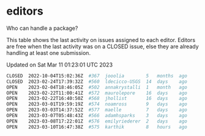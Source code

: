# editors

Who can handle a package?

This table shows the last activity on issues assigned to each editor.
Editors are free when the last activity was on a CLOSED issue, else they
are already handling at least one submission.

Updated on Sat Mar 11 01:23:01 UTC 2023

```bash
CLOSED  2022-10-04T15:02:36Z  #367  jooolia        5   months  ago
CLOSED  2023-02-24T17:39:32Z  #560  ldecicco-USGS  14  days    ago
OPEN    2023-02-04T18:46:05Z  #502  annakrystalli  1   month   ago
OPEN    2023-02-22T11:00:41Z  #572  maurolepore    16  days    ago
OPEN    2023-02-22T16:40:50Z  #568  jhollist       16  days    ago
OPEN    2023-03-01T19:59:19Z  #574  noamross       9   days    ago
OPEN    2023-03-03T14:37:52Z  #577  maelle         7   days    ago
OPEN    2023-03-07T05:48:43Z  #566  adamhsparks    3   days    ago
OPEN    2023-03-08T17:22:01Z  #576  emilyriederer  2   days    ago
OPEN    2023-03-10T16:47:38Z  #575  karthik        8   hours   ago
```
